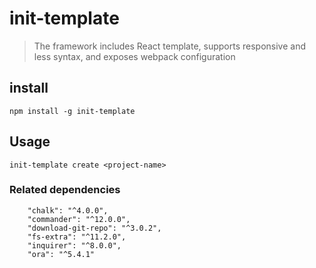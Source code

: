 # init-template
> The framework includes React template, supports responsive and less syntax, and exposes webpack configuration
## install
```shell
npm install -g init-template
```
## Usage
```shell
init-template create <project-name>
```
### Related dependencies
```shell
    "chalk": "^4.0.0",
    "commander": "^12.0.0",
    "download-git-repo": "^3.0.2",
    "fs-extra": "^11.2.0",
    "inquirer": "^8.0.0",
    "ora": "^5.4.1"
```